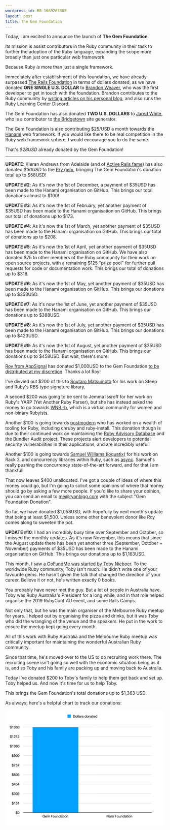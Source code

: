 ```yaml
---
wordpress_id: RB-1669263305
layout: post
title: The Gem Foundation
---
```



<div class="text-3xl text-center"><p>Today, I am excited to announce the launch of <strong>The Gem Foundation</strong>.</p></div>

Its mission is assist contributors in the Ruby community in their task to further the adoption of the Ruby language, expanding the scope more broadly than just one particular web framework.

Because Ruby _is_ more than just a single framework.

Immediately after establishment of this foundation, we have already surpassed [The Rails Foundation](https://rubyonrails.org/2022/11/14/the-rails-foundation) in terms of dollars donated, as we have donated **ONE SINGLE U.S. DOLLAR** to [Brandon Weaver](https://ruby.social/@baweaver), who was the first developer to get in touch with the foundation. Brandon contributes to the Ruby community by [writing articles on his personal blog](https://dev.to/baweaver), and also runs the Ruby Learning Center Discord.

The Gem Foundation has also donated **TWO U.S. DOLLARS** to [Jared White](https://ruby.social/@jaredwhite@indieweb.social), who is a contributor to [the Bridgetown](https://www.bridgetownrb.com/) site generator.

The Gem Foundation is also contributing $25/USD a month towards the [Hanami](https://github.com/sponsors/hanami) web framework. If you would like there to be real competition in the Ruby web framework sphere, I would encourage you to do the same.

That's _$28USD_ already donated by the Gem Foundation!

----

**UPDATE**: Kieran Andrews from Adelaide (and of [Active Rails fame](https://activerailsbook.com)) has also donated _$30USD_ to the [Pry gem](https://github.com/pry/pry), bringing The Gem Foundation's donation total up to $58USD!

**UPDATE #2**: As it's now the 1st of December, a payment of $35USD has been made to the Hanami organisation on GitHub. This brings our total donations almost to $100!

**UPDATE #3**: As it's now the 1st of February, yet another payment of $35USD has been made to the Hanami organisation on GitHub. This brings our total of donations up to $173.

**UPDATE #4**: As it's now the 1st of March, yet another payment of $35USD has been made to the Hanami organisation on GitHub. This brings our total of donations up to $208.

**UPDATE #5**: As it's now the 1st of April, yet another payment of $35USD has been made to the Hanami organisation on GitHub. We have also donated $75 to other members of the Ruby community for their work on open source projects, with a remaining $125 "prize pool" for further pull requests for code or documentation work. This brings our total of donations up to $318.

**UPDATE #6**: As it's now the 1st of May, yet another payment of $35USD has been made to the Hanami organisation on GitHub. This brings our donations up to $353USD.

**UPDATE #7**: As it's now the 1st of June, yet another payment of $35USD has been made to the Hanami organisation on GitHub. This brings our donations up to $388USD.

**UPDATE #8**: As it's now the 1st of July, yet another payment of $35USD has been made to the Hanami organisation on GitHub. This brings our donations up to $423USD.

**UPDATE #9**: As it's now the 1st of August, yet another payment of $35USD has been made to the Hanami organisation on GitHub. This brings our donations up to $458USD. But wait, there's more!

[Roy from AppSignal](https://www.appsignal.com/) has donated $1,000USD to the Gem Foundation [to be distributed at my discretion](https://ruby.social/@roy/110654296954182817). Thanks a lot Roy!

I've divvied out $200 of this to [Soutaro Matsumoto](https://github.com/soutaro/) for his work on Steep and Ruby's RBS type signature library.

A second $200 was going to be sent to Jemma Issroff for her work on Ruby's YARP (Yet Another Ruby Parser), but she has instead asked the money to go towards [WNB.rb](https://www.wnb-rb.dev/), which is a virtual community for women and non-binary Rubyists.

Another $100 is going towards [postmodern](https://github.com/sponsors/postmodern) who has worked on a wealth of tooling for Ruby, including chruby and ruby-install. This donation though is due to their continued work on maintaining the [Ruby Advisory Database](https://github.com/rubysec/ruby-advisory-db) and the Bundler Audit project. These projects alert developers to potential security vulnerabilities in their applications, and are incredibly useful!

Another $100 is going towards [Samuel Williams (ioquatix)](https://github.com/ioquatix) for his work on Rack 3, and concurrency libraries within Ruby, such as [async](https://github.com/socketry/async). Samuel's really pushing the concurrency state-of-the-art forward, and for that I am thankful!

That now leaves $400 unallocated. I've got a couple of ideas of where this money could go, but I'm going to solicit some opinions of where that money should go by asking a few more people. If you'd like to share your opinion, you can send an email to [me@ryanbigg.com](mailto:me@ryanbigg.com) with the subject "Gem Foundation Donation".

So far, we have donated $1,058USD, with hopefully by next month's update that being at least $1,500. Unless some other benevolent donor like Roy comes along to sweeten the pot.

**UPDATE #10**: I had an incredibly busy time over September and October, so I missed the monthly updates. As it's now November, this means that since the August update there has been yet another three (September, October + November) payments of $35USD has been made to the Hanami organisation on GitHub. This brings our donations up to $1,163USD.


This month, I saw [a GoFundMe was started by Toby Nieboer](https://www.gofundme.com/f/help-the-nieboer-family-get-home). To the worldwide Ruby community, Toby isn't much. He didn't write one of your favourite gems. He hasn't given the talk that changed the direction of your career. Believe it or not, he's written exactly 0 books.

You probably have never met the guy. But a lot of people in Australia have. Toby was Ruby Australia's President for a long while, and in that role helped organise the 2019 RubyConf AU event, and some Rails Camps.

Not only that, but he was the main organiser of the Melbourne Ruby meetup for years. I helped out by organising the pizza and drinks, but it was Toby who did the wrangling of the venue and the speakers. He put in the work to ensure the meetup kept going every month.

All of this work with Ruby Australia and the Melbourne Ruby meetup was critically important for maintaining the wonderful Australian Ruby community.

Since that time, he's moved over to the US to do recruiting work there. The recruiting scene isn't going so well with the economic situation being as it is, and so Toby and his family are packing up and moving back to Australia.

Today I've donated $200 to Toby's family to help them get back and set up. Toby helped us. And now it's time for us to help Toby.

This brings the Gem Foundation's total donations up to $1,363 USD.

As always, here's a helpful chart to track our donations:

![The Gem Foundation donations](/images/gem-foundation/donations.png)
